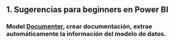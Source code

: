 ## 1. Sugerencias para beginners en Power BI


### Model [Documenter](https://data-marc.com/model-documenter/), crear documentación, extrae automáticamente la información del modelo de datos.
